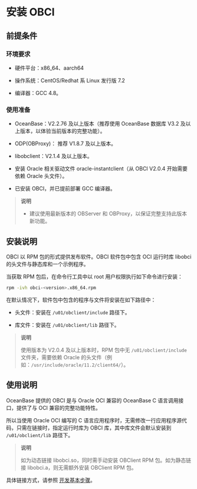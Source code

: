 # 安装 OBCI

## 前提条件

### 环境要求

* 硬件平台：x86_64、aarch64

* 操作系统：CentOS/Redhat 系 Linux 发行版 7.2

* 编译器：GCC 4.8。

### 使用准备

* OceanBase：V2.2.76 及以上版本（推荐使用 OceanBase 数据库 V3.2 及以上版本，以体验当前版本的完整功能）。

* ODP(OBProxy)： 推荐 V1.8.7 及以上版本。

* libobclient：V2.1.4 及以上版本。

* 安装 Oracle 相关驱动文件 oracle-instantclient（从 OBCI V2.0.4 开始需要依赖 Oracle 头文件）。

* 已安装 OBCI，并已提前部署 GCC 编译器。

> **说明**
>
> * 建议使用最新版本的 OBServer 和 OBProxy，以保证完整支持此版本新功能。

## 安装说明

OBCI 以 RPM 包的形式提供发布软件。OBCI 软件包中包含 OCI 运行时库 libobci 的头文件与静态库和一个示例程序。

当获取 RPM 包后，在命令行工具中以 root 用户权限执行如下命令进行安装：

```bash
rpm -ivh obci-<version>.x86_64.rpm
```

在默认情况下，软件包中包含的程序与文件将安装在如下路径中：

* 头文件：安装在 `/u01/obclient/include` 路径下。

* 库文件：安装在 `/u01/obclient/lib` 路径下。

> **说明**
>
> 使用版本为 V2.0.4 及以上版本时，RPM 包中无 `/u01/obclient/include` 文件夹，需要依赖 Oracle 的头文件（例如：`/usr/include/oracle/11.2/client64/`）。

## 使用说明

OceanBase 提供的 OBCI 是与 Oracle OCI 兼容的 OceanBase C 语言调用接口，提供了与 OCI 兼容的完整功能特性。

所以当使用 Oracle OCI 编写的 C 语言应用程序时，无需修改一行应用程序源代码，只需在链接时，指定运行时库为 OBCI 库，其中库文件会默认安装到 `/u01/obclient/lib` 路径下。

> **说明**
>
> 如为动态链接 libobci.so，同时需手动安装 OBClient RPM 包。如为静态链接 libobci.a，则无需额外安装 OBClient RPM 包。

具体链接方式，请参照 [开发基本步骤](5.basic-steps-of-development.md)。
